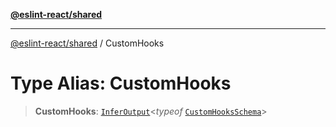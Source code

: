 [**@eslint-react/shared**](../README.md)

***

[@eslint-react/shared](../README.md) / CustomHooks

# Type Alias: CustomHooks

> **CustomHooks**: [`InferOutput`](../-internal-/type-aliases/InferOutput.md)\<*typeof* [`CustomHooksSchema`](../variables/CustomHooksSchema.md)\>
